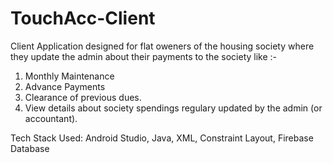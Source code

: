 # TouchAcc-Client

Client Application designed for flat oweners of the housing society where they update the admin about their payments to the society like :-
  1. Monthly Maintenance
  2. Advance Payments
  3. Clearance of previous dues.
  4. View details about society spendings regulary updated by the admin (or accountant).
  
Tech Stack Used: Android Studio, Java, XML, Constraint Layout, Firebase Database
  
